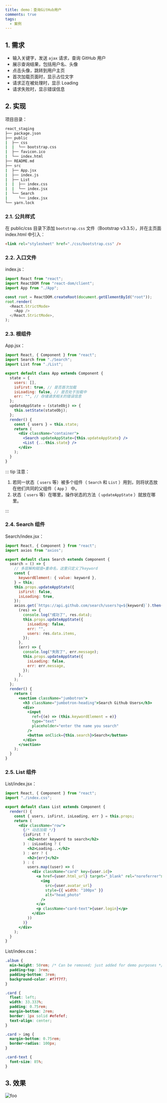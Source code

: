 ```yaml
---
title: demo：查询GitHub用户
comments: true
tags:
  - 案例
---
```


## 1. 需求

- 输入关键字，发送 `ajax` 请求，查询 GitHub 用户
- 展示查询结果，包括用户名、头像
- 点击头像，跳转到用户主页
- 首次加载页面时，显示占位文字
- 请求正在被处理时，显示 Loading
- 请求失败时，显示错误信息

## 2. 实现

项目目录：

```sh
react_staging
├── package.json
├── public
|  ├── css
|  |  └── bootstrap.css
|  ├── favicon.ico
|  └── index.html
├── README.md
├── src
|  ├── App.jsx
|  ├── index.js
|  ├── List
|  |  ├── index.css
|  |  └── index.jsx
|  └── Search
|     └── index.jsx
└── yarn.lock
```

### 2.1. 公共样式

在 public/css 目录下添加 `bootstrap.css` 文件（Bootstrap v3.3.5），并在主页面 index.html 中引入：

```html
<link rel="stylesheet" href="./css/bootstrap.css" />
```

### 2.2. 入口文件

index.js：

```js
import React from "react";
import ReactDOM from "react-dom/client";
import App from "./App";

const root = ReactDOM.createRoot(document.getElementById("root"));
root.render(
  <React.StrictMode>
    <App />
  </React.StrictMode>,
);
```

### 2.3. 根组件

App.jsx：

```jsx
import React, { Component } from "react";
import Search from "./Search";
import List from "./List";

export default class App extends Component {
  state = {
    users: [],
    isFirst: true, // 是否首次加载
    isLoading: false, // 是否处于加载中
    err: "", // 存储请求相关的错误信息
  };
  updateAppState = (stateObj) => {
    this.setState(stateObj);
  };
  render() {
    const { users } = this.state;
    return (
      <div className="container">
        <Search updateAppState={this.updateAppState} />
        <List {...this.state} />
      </div>
    );
  }
}
```

::: tip 注意：

1. 若同一状态（ `users` 等）被多个组件（ `Search` 和 `List` ）用到，则将状态放在他们共同的父组件（ `App` ） 中。
2. 状态（ `users` 等）在哪里，操作状态的方法（ `updateAppState` ）就放在哪里。

:::

### 2.4. Search 组件

Search/index.jsx：

```jsx
import React, { Component } from "react";
import axios from "axios";

export default class Search extends Component {
  search = () => {
    // 多层解构赋值+重命名，这里只定义了keyword
    const {
      keywordElement: { value: keyword },
    } = this;
    this.props.updateAppState({
      isFirst: false,
      isLoading: true,
    });
    axios.get(`https://api.github.com/search/users?q=${keyword}`).then(
      (res) => {
        console.log("成功了", res.data);
        this.props.updateAppState({
          isLoading: false,
          err: "",
          users: res.data.items,
        });
      },
      (err) => {
        console.log("失败了", err.message);
        this.props.updateAppState({
          isLoading: false,
          err: err.message,
        });
      },
    );
  };
  render() {
    return (
      <section className="jumbotron">
        <h3 className="jumbotron-heading">Search Github Users</h3>
        <div>
          <input
            ref={(e) => (this.keywordElement = e)}
            type="text"
            placeholder="enter the name you search"
          />
          <button onClick={this.search}>Search</button>
        </div>
      </section>
    );
  }
}
```

### 2.5. List 组件

List/index.jsx：

```jsx
import React, { Component } from "react";
import "./index.css";

export default class List extends Component {
  render() {
    const { users, isFirst, isLoading, err } = this.props;
    return (
      <div className="row">
        {/* 动态加载 */}
        {isFirst ? (
          <h2>enter keyword to search</h2>
        ) : isLoading ? (
          <h2>Loading...</h2>
        ) : err ? (
          <h2>{err}</h2>
        ) : (
          users.map((user) => (
            <div className="card" key={user.id}>
              <a href={user.html_url} target="_blank" rel="noreferrer">
                <img
                  src={user.avatar_url}
                  style={{ width: "100px" }}
                  alt="head_photo"
                />
              </a>
              <p className="card-text">{user.login}</p>
            </div>
          ))
        )}
      </div>
    );
  }
}
```

List/index.css：

```css
.album {
  min-height: 50rem; /* Can be removed; just added for demo purposes */
  padding-top: 3rem;
  padding-bottom: 3rem;
  background-color: #f7f7f7;
}

.card {
  float: left;
  width: 33.333%;
  padding: 0.75rem;
  margin-bottom: 2rem;
  border: 1px solid #efefef;
  text-align: center;
}

.card > img {
  margin-bottom: 0.75rem;
  border-radius: 100px;
}

.card-text {
  font-size: 85%;
}
```

## 3. 效果

<img class="zoomable" :src="$withBase('/images/screenshot/react/4/2/1.gif')" alt="foo">
